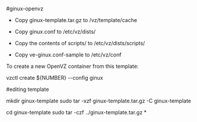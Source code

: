 #ginux-openvz

* Copy ginux-template.tar.gz to /vz/template/cache

* Copy ginux.conf to /etc/vz/dists/

* Copy the contents of scripts/ to /etc/vz/dists/scripts/

* Copy ve-ginux.conf-sample to /etc/vz/conf

To create a new OpenVZ container from this template:

vzctl create ${NUMBER} --config ginux


#editing template

mkdir ginux-template
sudo tar -xzf ginux-template.tar.gz -C ginux-template

cd ginux-template
sudo tar -czf ../ginux-template.tar.gz *
